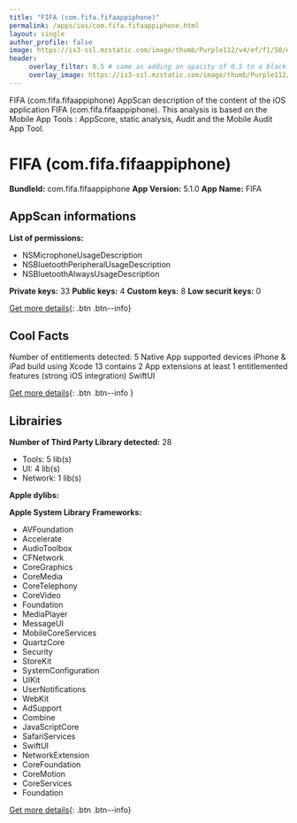 ```yaml
---
title: "FIFA (com.fifa.fifaappiphone)"
permalink: /apps/ios/com.fifa.fifaappiphone.html
layout: single
author_profile: false
image: https://is3-ssl.mzstatic.com/image/thumb/Purple112/v4/ef/f1/50/eff150aa-fd5c-6f35-0ccf-6305dc1faf1a/AppIcon-1x_U007emarketing-0-4-0-85-220.jpeg/512x512bb.jpg
header: 
     overlay_filter: 0.5 # same as adding an opacity of 0.5 to a black background
     overlay_image: https://is3-ssl.mzstatic.com/image/thumb/Purple112/v4/ef/f1/50/eff150aa-fd5c-6f35-0ccf-6305dc1faf1a/AppIcon-1x_U007emarketing-0-4-0-85-220.jpeg/512x512bb.jpg
---
```

FIFA (com.fifa.fifaappiphone) AppScan description of the content of the iOS application FIFA (com.fifa.fifaappiphone). This analysis is based on the Mobile App Tools : AppScore, static analysis, Audit and the Mobile Audit App Tool.

# FIFA (com.fifa.fifaappiphone)

**BundleId:** com.fifa.fifaappiphone
**App Version:** 5.1.0
**App Name:** FIFA


## AppScan informations 

**List of permissions:** 
- NSMicrophoneUsageDescription
- NSBluetoothPeripheralUsageDescription
- NSBluetoothAlwaysUsageDescription
  
  
**Private keys:** 33
**Public keys:** 4
**Custom keys:** 8
**Low securit keys:** 0
  
[Get more details](/pricing.html){: .btn .btn--info}

## Cool Facts

Number of entitlements detected: 5
Native App
supported devices iPhone & iPad
build using Xcode 13
contains 2 App extensions
at least 1 entitlemented features (strong iOS integration)
SwiftUI
  
[Get more details](/pricing.html){: .btn .btn--info }

## Librairies 
**Number of Third Party Library detected:** 28
- Tools: 5 lib(s)
- UI: 4 lib(s)
- Network: 1 lib(s)


**Apple dylibs:**


**Apple System Library Frameworks:**
- AVFoundation
- Accelerate
- AudioToolbox
- CFNetwork
- CoreGraphics
- CoreMedia
- CoreTelephony
- CoreVideo
- Foundation
- MediaPlayer
- MessageUI
- MobileCoreServices
- QuartzCore
- Security
- StoreKit
- SystemConfiguration
- UIKit
- UserNotifications
- WebKit
- AdSupport
- Combine
- JavaScriptCore
- SafariServices
- SwiftUI
- NetworkExtension
- CoreFoundation
- CoreMotion
- CoreServices
- Foundation


  
[Get more details](/pricing.html){: .btn .btn--info}

